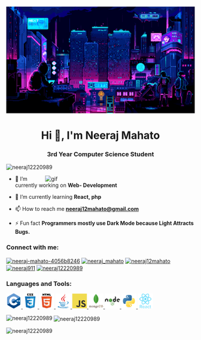 ![logo](https://github.com/Neeraj12220989/Neeraj12220989/blob/main/5927911.gif)
<h1 align="center">Hi 👋, I'm Neeraj Mahato</h1>
<h3 align="center">3rd Year Computer Science Student</h3>

<p align="left"> <img src="https://komarev.com/ghpvc/?username=neeraj12220989&label=Profile%20views&color=0e75b6&style=flat" alt="neeraj12220989" /> </p>
<img align="right" alt="gif" width="400" src="https://www.bing.com/th/id/OGC.bae3ef5cd9e57241057b5e24886f42ca?pid=1.7&rurl=https%3a%2f%2fi.pinimg.com%2foriginals%2f41%2f7e%2fbe%2f417ebee986aec41629278b1e04cfbfe9.gif&ehk=m8BzFpLjDj0hTu%2bSc0GgXjnByFEbANZh0HJzoeb7yqc%3d">

- 🔭 I’m currently working on **Web- Development**

- 🌱 I’m currently learning **React, php**

- 📫 How to reach me **neeraj12mahato@gmail.com**

- ⚡ Fun fact **Programmers mostly use Dark Mode because Light Attracts Bugs.**

<h3 align="left">Connect with me:</h3>
<p align="left">
<a href="https://linkedin.com/in/neeraj-mahato-4056b8246" target="blank"><img align="center" src="https://raw.githubusercontent.com/rahuldkjain/github-profile-readme-generator/master/src/images/icons/Social/linked-in-alt.svg" alt="neeraj-mahato-4056b8246" height="30" width="40" /></a>
<a href="https://instagram.com/neeraj_mahato_" target="blank"><img align="center" src="https://raw.githubusercontent.com/rahuldkjain/github-profile-readme-generator/master/src/images/icons/Social/instagram.svg" alt="neeraj_mahato" height="30" width="40" /></a>
<a href="https://www.hackerrank.com/neeraj12mahato" target="blank"><img align="center" src="https://raw.githubusercontent.com/rahuldkjain/github-profile-readme-generator/master/src/images/icons/Social/hackerrank.svg" alt="neeraj12mahato" height="30" width="40" /></a>
<a href="https://www.leetcode.com/neeraj911" target="blank"><img align="center" src="https://raw.githubusercontent.com/rahuldkjain/github-profile-readme-generator/master/src/images/icons/Social/leet-code.svg" alt="neeraj911" height="30" width="40" /></a>
<a href="https://auth.geeksforgeeks.org/user/neeraj12220989" target="blank"><img align="center" src="https://raw.githubusercontent.com/rahuldkjain/github-profile-readme-generator/master/src/images/icons/Social/geeks-for-geeks.svg" alt="neeraj12220989" height="30" width="40" /></a>
</p>

<h3 align="left">Languages and Tools:</h3>
<p align="left"> <a href="https://www.w3schools.com/cpp/" target="_blank" rel="noreferrer"> <img src="https://raw.githubusercontent.com/devicons/devicon/master/icons/cplusplus/cplusplus-original.svg" alt="cplusplus" width="40" height="40"/> </a> <a href="https://www.w3schools.com/css/" target="_blank" rel="noreferrer"> <img src="https://raw.githubusercontent.com/devicons/devicon/master/icons/css3/css3-original-wordmark.svg" alt="css3" width="40" height="40"/> </a> <a href="https://www.w3.org/html/" target="_blank" rel="noreferrer"> <img src="https://raw.githubusercontent.com/devicons/devicon/master/icons/html5/html5-original-wordmark.svg" alt="html5" width="40" height="40"/> </a> <a href="https://www.java.com" target="_blank" rel="noreferrer"> <img src="https://raw.githubusercontent.com/devicons/devicon/master/icons/java/java-original.svg" alt="java" width="40" height="40"/> </a> <a href="https://developer.mozilla.org/en-US/docs/Web/JavaScript" target="_blank" rel="noreferrer"> <img src="https://raw.githubusercontent.com/devicons/devicon/master/icons/javascript/javascript-original.svg" alt="javascript" width="40" height="40"/> </a> <a href="https://www.mongodb.com/" target="_blank" rel="noreferrer"> <img src="https://raw.githubusercontent.com/devicons/devicon/master/icons/mongodb/mongodb-original-wordmark.svg" alt="mongodb" width="40" height="40"/> </a> <a href="https://nodejs.org" target="_blank" rel="noreferrer"> <img src="https://raw.githubusercontent.com/devicons/devicon/master/icons/nodejs/nodejs-original-wordmark.svg" alt="nodejs" width="40" height="40"/> </a> <a href="https://www.python.org" target="_blank" rel="noreferrer"> <img src="https://raw.githubusercontent.com/devicons/devicon/master/icons/python/python-original.svg" alt="python" width="40" height="40"/> </a> <a href="https://reactjs.org/" target="_blank" rel="noreferrer"> <img src="https://raw.githubusercontent.com/devicons/devicon/master/icons/react/react-original-wordmark.svg" alt="react" width="40" height="40"/> </a> </p>

<p><img align="left" src="https://github-readme-stats.vercel.app/api/top-langs?username=neeraj12220989&show_icons=true&locale=en&layout=compact" alt="neeraj12220989" /></p>

<p>&nbsp;<img align="center" src="https://github-readme-stats.vercel.app/api?username=neeraj12220989&show_icons=true&locale=en" alt="neeraj12220989" /></p>

<p><img align="center" src="https://github-readme-streak-stats.herokuapp.com/?user=neeraj12220989&" alt="neeraj12220989" /></p>
